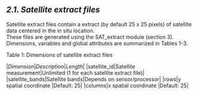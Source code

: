 ## ***2.1. Satellite extract files***
Satellite extract files contain a extract (by default 25 x 25 pixels) of satellite data centered in the in situ location.  
These files are generated using the SAT_extract module (section 3). Dimensions, variables and global attributes are summarized in Tables 1-3.

Table 1: Dimensions of satellite extract files

|*Dimension*|*Description*|*Length*|
|satellite_id|Satellite measurement|Unlimited (1 for each satellite extract file)|
|satellite_bands|Satellite bands|Depends on sensor/processor|
|rows|y spatial coordinate |Default: 25|
|columns|x spatial coordinate |Default: 25|
 


